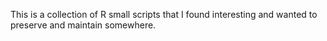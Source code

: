 This is a collection of R small scripts that I found interesting and wanted to
preserve and maintain somewhere.
